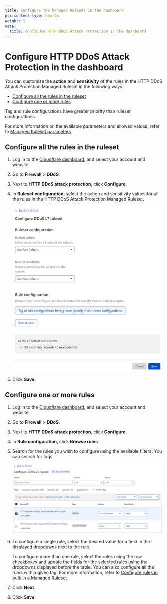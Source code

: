```yaml
---
title: Configure the Managed Ruleset in the dashboard
pcx-content-type: how-to
weight: 1
meta:
  title: Configure HTTP DDoS Attack Protection in the dashboard
---
```


# Configure HTTP DDoS Attack Protection in the dashboard

You can customize the **action** and **sensitivity** of the rules in the HTTP DDoS Attack Protection Managed Ruleset in the following ways:

- [Configure all the rules in the ruleset](#configure-all-the-rules-in-the-ruleset)
- [Configure one or more rules](#configure-one-or-more-rules)

Tag and rule configurations have greater priority than ruleset configurations.

For more information on the available parameters and allowed values, refer to [Managed Ruleset parameters](/ddos-protection/managed-rulesets/http/override-parameters/).

## Configure all the rules in the ruleset

1.  Log in to the [Cloudflare dashboard](https://dash.cloudflare.com/), and select your account and website.

2.  Go to **Firewall** > **DDoS**.

3.  Next to **HTTP DDoS attack protection**, click **Configure**.

4.  In **Ruleset configuration**, select the action and sensitivity values for all the rules in the HTTP DDoS Attack Protection Managed Ruleset.

    ![Configure HTTP DDoS Managed Ruleset](../../images/ddos/ddos-configure-ruleset.png)

5.  Click **Save**.

## Configure one or more rules

1.  Log in to the [Cloudflare dashboard](https://dash.cloudflare.com/), and select your account and website.

2.  Go to **Firewall** > **DDoS**.

3.  Next to **HTTP DDoS attack protection**, click **Configure**.

4.  In **Rule configuration**, click **Browse rules**.

5.  Search for the rules you wish to configure using the available filters. You can search for tags.

    ![Configure rules in Managed Ruleset](../../images/ddos/ddos-configure-rules.png)

6.  To configure a single rule, select the desired value for a field in the displayed dropdowns next to the rule.

    To configure more than one rule, select the rules using the row checkboxes and update the fields for the selected rules using the dropdowns displayed before the table. You can also configure all the rules with a given tag. For more information, refer to [Configure rules in bulk in a Managed Ruleset](/waf/managed-rulesets/deploy-zone-dashboard#configure-rules-in-bulk-in-a-managed-ruleset).

7.  Click **Next**.

8.  Click **Save**.
